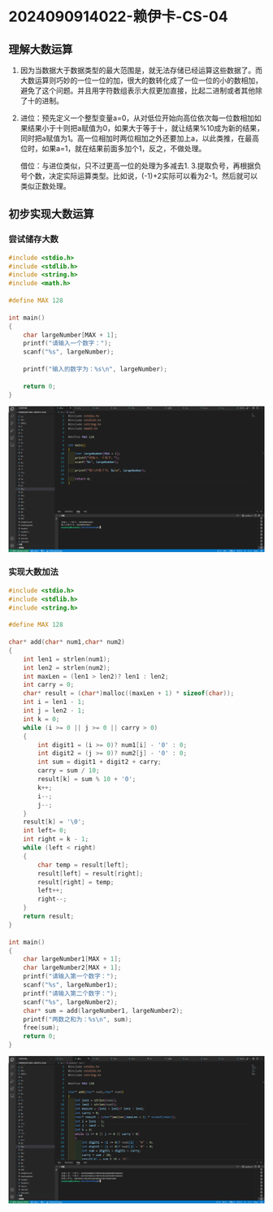 # 2024090914022-赖伊卡-CS-04
## 理解大数运算
1. 因为当数据大于数据类型的最大范围是，就无法存储已经运算这些数据了。而大数运算则巧妙的一位一位的加，很大的数转化成了一位一位的小的数相加，避免了这个问题。并且用字符数组表示大叔更加直接，比起二进制或者其他除了十的进制。
2. 进位：预先定义一个整型变量a=0，从对低位开始向高位依次每一位数相加如果结果小于十则把a赋值为0，如果大于等于十，就让结果%10成为新的结果，同时把a赋值为1。高一位相加时两位相加之外还要加上a，以此类推，在最高位时，如果a=1，就在结果前面多加个1，反之，不做处理。

   借位：与进位类似，只不过更高一位的处理为多减去1.
3.提取负号，再根据负号个数，决定实际运算类型。比如说，(-1)+2实际可以看为2-1。然后就可以类似正数处理。
## 初步实现大数运算
### 尝试储存大数
```c
#include <stdio.h>
#include <stdlib.h>
#include <string.h>
#include <math.h>

#define MAX 128

int main() 
{
    char largeNumber[MAX + 1];
    printf("请输入一个数字：");
    scanf("%s", largeNumber);

    printf("输入的数字为：%s\n", largeNumber);

    return 0;
}
```
![image](https://github.com/Taylor-Lai/2024090914022-laiyika-CS-04/blob/main/%E5%B1%8F%E5%B9%95%E6%88%AA%E5%9B%BE%202024-10-24%20183334.png)

### 实现大数加法
```c
#include <stdio.h>
#include <stdlib.h>
#include <string.h>

#define MAX 128

char* add(char* num1,char* num2)
{
    int len1 = strlen(num1);
    int len2 = strlen(num2);
    int maxLen = (len1 > len2)? len1 : len2;
    int carry = 0;
    char* result = (char*)malloc((maxLen + 1) * sizeof(char));
    int i = len1 - 1;
    int j = len2 - 1;
    int k = 0;
    while (i >= 0 || j >= 0 || carry > 0) 
    {
        int digit1 = (i >= 0)? num1[i] - '0' : 0;
        int digit2 = (j >= 0)? num2[j] - '0' : 0;
        int sum = digit1 + digit2 + carry;
        carry = sum / 10;
        result[k] = sum % 10 + '0';
        k++;
        i--;
        j--;
    }
    result[k] = '\0';
    int left= 0;
    int right = k - 1;
    while (left < right) 
    {
        char temp = result[left];
        result[left] = result[right];
        result[right] = temp;
        left++;
        right--;
    }
    return result;
}

int main() 
{
    char largeNumber1[MAX + 1];
    char largeNumber2[MAX + 1];
    printf("请输入第一个数字：");
    scanf("%s", largeNumber1);
    printf("请输入第二个数字：");
    scanf("%s", largeNumber2);
    char* sum = add(largeNumber1, largeNumber2);
    printf("两数之和为：%s\n", sum);
    free(sum);
    return 0;
}
```

![image](https://github.com/Taylor-Lai/2024090914022-laiyika-CS-04/blob/main/%E5%B1%8F%E5%B9%95%E6%88%AA%E5%9B%BE%202024-10-24%20184340.png)


